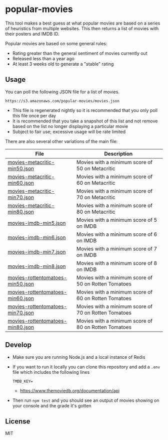 # popular-movies

This tool makes a best guess at what popular movies are based on a
series of heuristics from multiple websites. This then returns a
list of movies with their posters and IMDB ID.

Popular movies are based on some general rules:

* Rating greater than the general sentiment of movies currently out
* Released less than a year ago
* At least 3 weeks old to generate a "stable" rating

## Usage

You can poll the following JSON file for a list of movies.

```
https://s3.amazonaws.com/popular-movies/movies.json
```

  * This file is regenerated nightly so it is recommended that you
    only poll this file once per day
  * It is recommended that you take a snapshot of this list and not
    remove based on the list no longer displaying a particular movie
  * Subject to fair use; excessive usage will be rate limited

There are also several other variations of the main file:

| File | Description |
| -- | -- |
| [movies-metacritic-min50.json](https://s3.amazonaws.com/popular-movies/movies-metacritic-min50.json) | Movies with a minimum score of 50 on Metacritic |
| [movies-metacritic-min60.json](https://s3.amazonaws.com/popular-movies/movies-metacritic-min60.json) | Movies with a minimum score of 60 on Metacritic |
| [movies-metacritic-min70.json](https://s3.amazonaws.com/popular-movies/movies-metacritic-min70.json) | Movies with a minimum score of 70 on Metacritic |
| [movies-metacritic-min80.json](https://s3.amazonaws.com/popular-movies/movies-metacritic-min80.json) | Movies with a minimum score of 80 on Metacritic |
| [movies-imdb-min5.json](https://s3.amazonaws.com/popular-movies/movies-imdb-min5.json) | Movies with a minimum score of 5 on IMDB |
| [movies-imdb-min6.json](https://s3.amazonaws.com/popular-movies/movies-imdb-min6.json) | Movies with a minimum score of 6 on IMDB |
| [movies-imdb-min7.json](https://s3.amazonaws.com/popular-movies/movies-imdb-min7.json) | Movies with a minimum score of 7 on IMDB |
| [movies-imdb-min8.json](https://s3.amazonaws.com/popular-movies/movies-imdb-min8.json) | Movies with a minimum score of 8 on IMDB |
| [movies-rottentomatoes-min50.json](https://s3.amazonaws.com/popular-movies/movies-rottentomatoes-min50.json) | Movies with a minimum score of 50 on Rotten Tomatoes |
| [movies-rottentomatoes-min60.json](https://s3.amazonaws.com/popular-movies/movies-rottentomatoes-min60.json) | Movies with a minimum score of 60 on Rotten Tomatoes |
| [movies-rottentomatoes-min70.json](https://s3.amazonaws.com/popular-movies/movies-rottentomatoes-min70.json) | Movies with a minimum score of 70 on Rotten Tomatoes |
| [movies-rottentomatoes-min80.json](https://s3.amazonaws.com/popular-movies/movies-rottentomatoes-min80.json) | Movies with a minimum score of 80 on Rotten Tomatoes |

## Develop

* Make sure you are running Node.js and a local instance of Redis

* If you want to run it locally you can clone this repository and add a
  `.env` file which includes the following lines

    ```
    TMDB_KEY=
    ```

  * https://www.themoviedb.org/documentation/api

* Then run `npm test` and you should see an output of movies showing on
  your console and the grade it's gotten

## License

MIT
